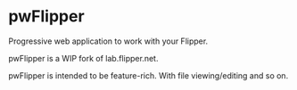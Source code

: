 # pwFlipper

Progressive web application to work with your Flipper.

pwFlipper is a WIP fork of lab.flipper.net.

pwFlipper is intended to be feature-rich. With file viewing/editing and so on.
